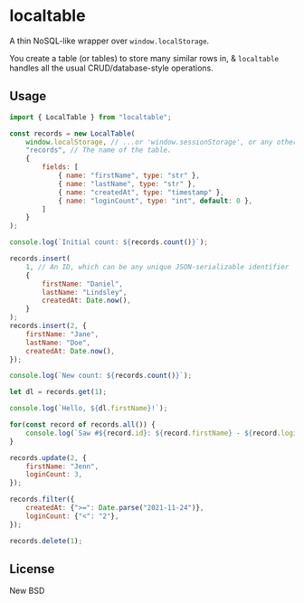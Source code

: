 # localtable

A thin NoSQL-like wrapper over `window.localStorage`.

You create a table (or tables) to store many similar rows in, & `localtable`
handles all the usual CRUD/database-style operations.


## Usage

```javascript
import { LocalTable } from "localtable";

const records = new LocalTable(
    window.localStorage, // ...or 'window.sessionStorage', or any other 'Storage'-like object.
    "records", // The name of the table.
    {
        fields: [
            { name: "firstName", type: "str" },
            { name: "lastName", type: "str" },
            { name: "createdAt", type: "timestamp" },
            { name: "loginCount", type: "int", default: 0 },
        ]
    }
);

console.log(`Initial count: ${records.count()}`);

records.insert(
    1, // An ID, which can be any unique JSON-serializable identifier
    {
        firstName: "Daniel",
        lastName: "Lindsley",
        createdAt: Date.now(),
    }
);
records.insert(2, {
    firstName: "Jane",
    lastName: "Doe",
    createdAt: Date.now(),
});

console.log(`New count: ${records.count()}`);

let dl = records.get(1);

console.log(`Hello, ${dl.firstName}!`);

for(const record of records.all()) {
    console.log(`Saw #${record.id}: ${record.firstName} - ${record.loginCount}`);
}

records.update(2, {
    firstName: "Jenn",
    loginCount: 3,
});

records.filter({
    createdAt: {">=": Date.parse("2021-11-24")},
    loginCount: {"<": "2"},
});

records.delete(1);
```


## License

New BSD
